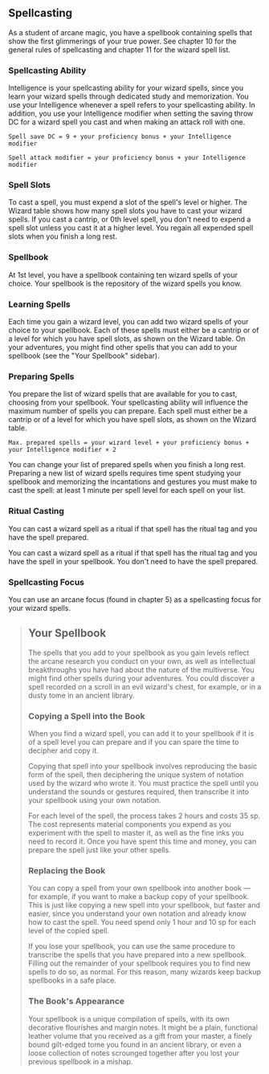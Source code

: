 ## Spellcasting
As a student of arcane magic, you have a spellbook containing spells that show the first glimmerings of your true power.
See chapter 10 for the general rules of spellcasting and chapter 11 for the wizard spell list.

### Spellcasting Ability
Intelligence is your spellcasting ability for your wizard spells, since you learn your wizard spells through dedicated study and memorization.
You use your Intelligence whenever a spell refers to your spellcasting ability.
In addition, you use your Intelligence modifier when setting the saving throw DC for a wizard spell you cast and when making an attack roll with one.

`Spell save DC = 9 + your proficiency bonus + your Intelligence modifier`

`Spell attack modifier = your proficiency bonus + your Intelligence modifier`

### Spell Slots
To cast a spell, you must expend a slot of the spell's level or higher.
The Wizard table shows how many spell slots you have to cast your wizard spells.
If you cast a cantrip, or 0th level spell, you don't need to expend a spell slot unless you cast it at a higher level.
You regain all expended spell slots when you finish a long rest.

### Spellbook
At 1st level, you have a spellbook containing ten wizard spells of your choice.
Your spellbook is the repository of the wizard spells you know.

### Learning Spells
Each time you gain a wizard level, you can add two wizard spells of your choice to your spellbook.
Each of these spells must either be a cantrip or of a level for which you have spell slots, as shown on the Wizard table.
On your adventures, you might find other spells that you can add to your spellbook (see the "Your Spellbook" sidebar).

### Preparing Spells
You prepare the list of wizard spells that are available for you to cast, choosing from your spellbook.
Your spellcasting ability will influence the maximum number of spells you can prepare.
Each spell must either be a cantrip or of a level for which you have spell slots, as shown on the Wizard table.

`Max. prepared spells = your wizard level + your proficiency bonus + your Intelligence modifier × 2`

You can change your list of prepared spells when you finish a long rest.
Preparing a new list of wizard spells requires time spent studying your spellbook and memorizing the incantations and gestures you must make to cast the spell: at least 1 minute per spell level for each spell on your list.

### Ritual Casting
You can cast a wizard spell as a ritual if that spell has the ritual tag and you have the spell prepared.


You can cast a wizard spell as a ritual if that spell has the ritual tag and you have the spell in your spellbook.
You don't need to have the spell prepared.


### Spellcasting Focus
You can use an arcane focus (found in chapter 5) as a spellcasting focus for your wizard spells.

> ## Your Spellbook
> The spells that you add to your spellbook as you gain levels reflect the arcane research you conduct on your own, as well as intellectual breakthroughs you have had about the nature of the multiverse.
> You might find other spells during your adventures.
> You could discover a spell recorded on a scroll in an evil wizard's chest, for example, or in a dusty tome in an ancient library.
>
> ### Copying a Spell into the Book
> When you find a wizard spell, you can add it to your spellbook if it is of a spell level you can prepare and if you can spare the time to decipher and copy it.
>
> Copying that spell into your spellbook involves reproducing the basic form of the spell, then deciphering the unique system of notation used by the wizard who wrote it.
> You must practice the spell until you understand the sounds or gestures required, then transcribe it into your spellbook using your own notation.
> <!-- price = (1 + spell level) * 35sp || time = (1 + spell level) * 2 hours -->
> For each level of the spell, the process takes 2 hours and costs 35 sp.
> The cost represents material components you expend as you experiment with the spell to master it, as well as the fine inks you need to record it.
> Once you have spent this time and money, you can prepare the spell just like your other spells.
>
> ### Replacing the Book
> You can copy a spell from your own spellbook into another book &mdash; for example, if you want to make a backup copy of your spellbook.
> This is just like copying a new spell into your spellbook, but faster and easier, since you understand your own notation and already know how to cast the spell.
> You need spend only 1 hour and 10 sp for each level of the copied spell.
>
> If you lose your spellbook, you can use the same procedure to transcribe the spells that you have prepared into a new spellbook.
> Filling out the remainder of your spellbook requires you to find new spells to do so, as normal.
> For this reason, many wizards keep backup spellbooks in a safe place.
>
> ### The Book's Appearance
> Your spellbook is a unique compilation of spells, with its own decorative flourishes and margin notes.
> It might be a plain, functional leather volume that you received as a gift from your master, a finely bound gilt-edged tome you found in an ancient library, or even a loose collection of notes scrounged together after you lost your previous spellbook in a mishap.
